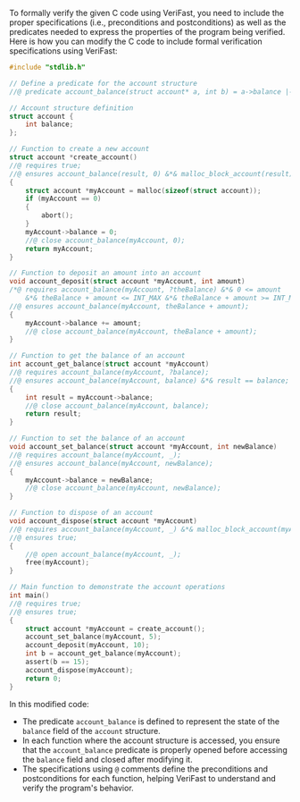 To formally verify the given C code using VeriFast, you need to include the proper specifications (i.e., preconditions and postconditions) as well as the predicates needed to express the properties of the program being verified. Here is how you can modify the C code to include formal verification specifications using VeriFast:

```c
#include "stdlib.h"

// Define a predicate for the account structure
//@ predicate account_balance(struct account* a, int b) = a->balance |-> b;

// Account structure definition
struct account {
    int balance;
};

// Function to create a new account
struct account *create_account()
//@ requires true;
//@ ensures account_balance(result, 0) &*& malloc_block_account(result);
{
    struct account *myAccount = malloc(sizeof(struct account));
    if (myAccount == 0)
    {
        abort();
    }
    myAccount->balance = 0;
    //@ close account_balance(myAccount, 0);
    return myAccount;
}

// Function to deposit an amount into an account
void account_deposit(struct account *myAccount, int amount)
/*@ requires account_balance(myAccount, ?theBalance) &*& 0 <= amount 
    &*& theBalance + amount <= INT_MAX &*& theBalance + amount >= INT_MIN; @*/
//@ ensures account_balance(myAccount, theBalance + amount);
{
    myAccount->balance += amount;
    //@ close account_balance(myAccount, theBalance + amount);
}

// Function to get the balance of an account
int account_get_balance(struct account *myAccount)
//@ requires account_balance(myAccount, ?balance);
//@ ensures account_balance(myAccount, balance) &*& result == balance;
{
    int result = myAccount->balance;
    //@ close account_balance(myAccount, balance);
    return result;
}

// Function to set the balance of an account
void account_set_balance(struct account *myAccount, int newBalance)
//@ requires account_balance(myAccount, _);
//@ ensures account_balance(myAccount, newBalance);
{
    myAccount->balance = newBalance;
    //@ close account_balance(myAccount, newBalance);
}

// Function to dispose of an account
void account_dispose(struct account *myAccount)
//@ requires account_balance(myAccount, _) &*& malloc_block_account(myAccount);
//@ ensures true;
{
    //@ open account_balance(myAccount, _);
    free(myAccount);
}

// Main function to demonstrate the account operations
int main()
//@ requires true;
//@ ensures true;
{
    struct account *myAccount = create_account();
    account_set_balance(myAccount, 5);
    account_deposit(myAccount, 10);
    int b = account_get_balance(myAccount);
    assert(b == 15);
    account_dispose(myAccount);
    return 0;
}
```

In this modified code:

- The predicate `account_balance` is defined to represent the state of the `balance` field of the `account` structure.
- In each function where the account structure is accessed, you ensure that the `account_balance` predicate is properly opened before accessing the `balance` field and closed after modifying it.
- The specifications using `@` comments define the preconditions and postconditions for each function, helping VeriFast to understand and verify the program's behavior.
